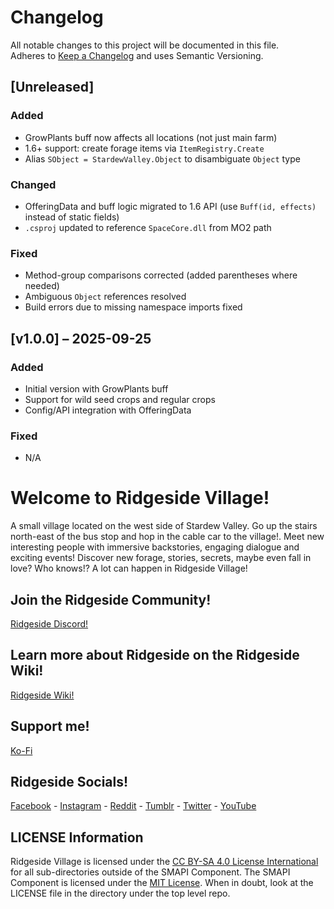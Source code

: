 # Changelog

All notable changes to this project will be documented in this file.  
Adheres to [Keep a Changelog](https://keepachangelog.com) and uses Semantic Versioning.

## [Unreleased]

### Added
- GrowPlants buff now affects all locations (not just main farm)  
- 1.6+ support: create forage items via `ItemRegistry.Create`  
- Alias `SObject = StardewValley.Object` to disambiguate `Object` type  

### Changed
- OfferingData and buff logic migrated to 1.6 API (use `Buff(id, effects)` instead of static fields)  
- `.csproj` updated to reference `SpaceCore.dll` from MO2 path  

### Fixed
- Method-group comparisons corrected (added parentheses where needed)  
- Ambiguous `Object` references resolved  
- Build errors due to missing namespace imports fixed  

## [v1.0.0] – 2025-09-25
### Added
- Initial version with GrowPlants buff  
- Support for wild seed crops and regular crops  
- Config/API integration with OfferingData  

### Fixed
- N/A

# Welcome to Ridgeside Village!

A small village located on the west side of Stardew Valley.
Go up the stairs north-east of the bus stop and hop in the cable car to the village!.
Meet new interesting people with immersive backstories, engaging dialogue and exciting events! Discover new forage, stories, secrets, maybe even fall in love? Who knows!? A lot can happen in Ridgeside Village!

## Join the Ridgeside Community!
[Ridgeside Discord!](https://discord.gg/J5z9JMNQTE)

## Learn more about Ridgeside on the Ridgeside Wiki!
[Ridgeside Wiki!](https://ridgeside.fandom.com/wiki/Ridgeside_Village_Wiki)

## Support me!
[Ko-Fi](https://ko-fi.com/rafseazz)

## Ridgeside Socials!
[Facebook](https://www.facebook.com/RidgesideVillage) - [Instagram](https://www.instagram.com/ridgesidevillage/) - [Reddit](https://www.reddit.com/r/RidgesideVillage) - [Tumblr](https://ridgesidevillage.tumblr.com/) - [Twitter](https://twitter.com/RidgesideVilla) - [YouTube](https://www.youtube.com/channel/UCYECtl3Rhp5ZIt4LTam8BuA)

## LICENSE Information

Ridgeside Village is licensed under the [CC BY-SA 4.0 License International](https://creativecommons.org/licenses/by-sa/4.0/) for all sub-directories outside of the SMAPI Component. The SMAPI Component is licensed under the [MIT License](https://opensource.org/licenses/MIT). When in doubt, look at the LICENSE file in the directory under the top level repo.
